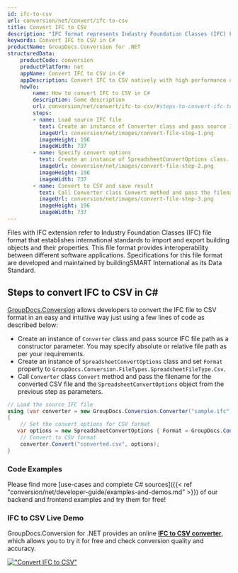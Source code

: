 ```yaml
---
id: ifc-to-csv
url: conversion/net/convert/ifc-to-csv
title: Convert IFC to CSV
description: "IFC format represents Industry Foundation Classes (IFC) File Format with .ifc extension. Learn how to convert IFC to CSV file programmatically in C# language using GroupDocs.Conversion for .NET library."
keywords: Convert IFC to CSV in C#
productName: GroupDocs.Conversion for .NET
structuredData:
    productCode: conversion
    productPlatform: net
    appName: Convert IFC to CSV in C#
    appDescription: Convert IFC to CSV natively with high performance using C# language and server side GroupDocs.Conversion for .NET APIs, without the use of any software like Microsoft or Open Office.
    howTo:
        name: How to convert IFC to CSV in C# 
        description: Some description
        url: conversion/net/convert/ifc-to-csv/#steps-to-convert-ifc-to-csv-in-c
        steps:
        - name: Load source IFC file 
          text: Create an instance of Converter class and pass source IFC file path as a constructor parameter. You may specify absolute or relative file path as per your requirements. 
          imageUrl: conversion/net/images/convert-file-step-1.png
          imageHeight: 196
          imageWidth: 737
        - name: Specify convert options 
          text: Create an instance of SpreadsheetConvertOptions class.
          imageUrl: conversion/net/images/convert-file-step-2.png
          imageHeight: 196
          imageWidth: 737
        - name: Convert to CSV and save result 
          text: Call Converter class Convert method and pass the filename for the converted HTML file and the SpreadsheetConvertOptions object from the previous step as parameters.
          imageUrl: conversion/net/images/convert-file-step-3.png
          imageHeight: 196
          imageWidth: 737
---
```


Files with IFC extension refer to  Industry Foundation Classes (IFC) file format that establishes international standards to import and export building objects and their properties. This file format provides interoperability between different software applications. Specifications for this file format are developed and maintained by buildingSMART International as its Data Standard.

## Steps to convert IFC to CSV in C#

[GroupDocs.Conversion](https://products.groupdocs.com/conversion/net) allows developers to convert the IFC file to CSV format in an easy and intuitive way just using a few lines of code as described below:

* Create an instance of `Converter` class and pass source IFC file path as a constructor parameter. You may specify absolute or relative file path as per your requirements. 
* Create an instance of `SpreadsheetConvertOptions` class and set `Format` property to `GroupDocs.Conversion.FileTypes.SpreadsheetFileType.Csv`.
* Call `Converter` class `Convert` method and pass the filename for the converted CSV file and the `SpreadsheetConvertOptions` object from the previous step as parameters.

```csharp
// Load the source IFC file
using (var converter = new GroupDocs.Conversion.Converter("sample.ifc"))
{
    // Set the convert options for CSV format
   var options = new SpreadsheetConvertOptions { Format = GroupDocs.Conversion.FileTypes.SpreadsheetFileType.Csv };
    // Convert to CSV format
    converter.Convert("converted.csv", options);
}
```

### Code Examples

Please find more [use-cases and complete C# sources]({{< ref "conversion/net/developer-guide/examples-and-demos.md" >}}) of our backend and frontend examples and try them for free!

### IFC to CSV Live Demo

GroupDocs.Conversion for .NET provides an online [**IFC to CSV converter**](https://products.groupdocs.app/conversion/ifc-to-csv), which allows you to try it for free and check conversion quality and accuracy.

[!["Convert IFC to CSV"](conversion/net/images/convert-to-csv/convert-ifc-to-csv.png)](https://products.groupdocs.app/conversion/ifc-to-csv)